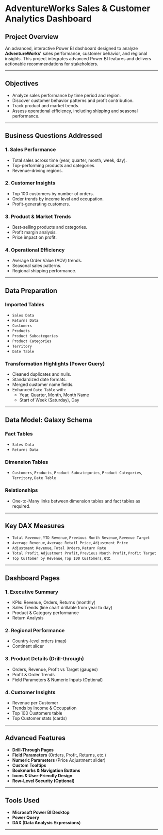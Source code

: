 # AdventureWorks Sales & Customer Analytics Dashboard

## Project Overview

An advanced, interactive Power BI dashboard designed to analyze **AdventureWorks'** sales performance, customer behavior, and regional insights. This project integrates advanced Power BI features and delivers actionable recommendations for stakeholders.

---

## Objectives

- Analyze sales performance by time period and region.
- Discover customer behavior patterns and profit contribution.
- Track product and market trends.
- Assess operational efficiency, including shipping and seasonal performance.

---

## Business Questions Addressed

### 1. Sales Performance

- Total sales across time (year, quarter, month, week, day).
- Top-performing products and categories.
- Revenue-driving regions.

### 2. Customer Insights

- Top 100 customers by number of orders.
- Order trends by income level and occupation.
- Profit-generating customers.

### 3. Product & Market Trends

- Best-selling products and categories.
- Profit margin analysis.
- Price impact on profit.

### 4. Operational Efficiency

- Average Order Value (AOV) trends.
- Seasonal sales patterns.
- Regional shipping performance.

---

## Data Preparation

### Imported Tables

- `Sales Data`
- `Returns Data`
- `Customers`
- `Products`
- `Product Subcategories`
- `Product Categories`
- `Territory`
- `Date Table`

### Transformation Highlights (Power Query)

- Cleaned duplicates and nulls.
- Standardized date formats.
- Merged customer name fields.
- Enhanced `Date Table` with:
  - Year, Quarter, Month, Month Name
  - Start of Week (Saturday), Day

---

## Data Model: Galaxy Schema

### Fact Tables

- `Sales Data`
- `Returns Data`

### Dimension Tables

- `Customers`, `Products`, `Product Subcategories`, `Product Categories`, `Territory`, `Date Table`

### Relationships

- One-to-Many links between dimension tables and fact tables as required.

---

## Key DAX Measures

- `Total Revenue`, `YTD Revenue`, `Previous Month Revenue`, `Revenue Target`
- `Average Revenue`, `Average Retail Price`, `Adjustment Price`
- `Adjustment Revenue`, `Total Orders`, `Return Rate`
- `Total Profit`, `Adjustment Profit`, `Previous Month Profit`, `Profit Target`
- `Top Customer by Revenue`, `Top 100 Customers`, etc.

---

## Dashboard Pages

### 1. Executive Summary

- KPIs: Revenue, Orders, Returns (monthly)
- Sales Trends (line chart drillable from year to day)
- Product & Category performance
- Return Analysis

### 2. Regional Performance

- Country-level orders (map)
- Continent slicer

### 3. Product Details (Drill-through)

- Orders, Revenue, Profit vs Target (gauges)
- Profit & Order Trends
- Field Parameters & Numeric Inputs (Optional)

### 4. Customer Insights

- Revenue per Customer
- Trends by Income & Occupation
- Top 100 Customers table
- Top Customer stats (cards)

---

## Advanced Features

- **Drill-Through Pages**
- **Field Parameters** (Orders, Profit, Returns, etc.)
- **Numeric Parameters** (Price Adjustment slider)
- **Custom Tooltips**
- **Bookmarks & Navigation Buttons**
- **Icons & User-Friendly Design**
- **Row-Level Security (Optional)**

---

## Tools Used

- **Microsoft Power BI Desktop**
- **Power Query**
- **DAX (Data Analysis Expressions)**

---
